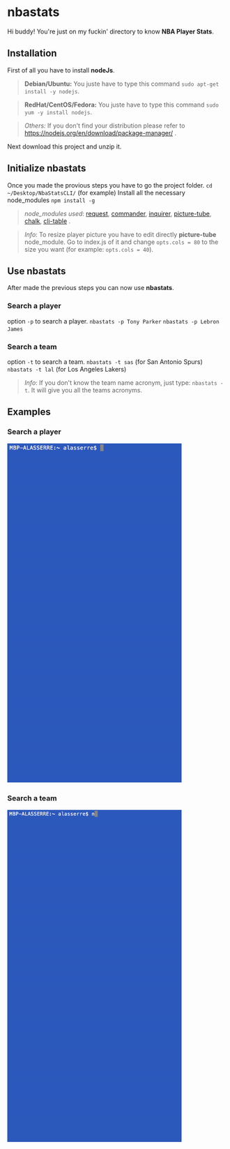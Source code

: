 ﻿# nbastats

Hi buddy! You're just on my fuckin' directory to know **NBA Player Stats**.

## Installation

First of all you have to install **nodeJs**.

> **Debian/Ubuntu:** You juste have to type this command `sudo apt-get install -y nodejs`.

> **RedHat/CentOS/Fedora:** You juste have to type this command `sudo yum -y install nodejs`.

> *Others:* If you don't find your distribution please refer to https://nodejs.org/en/download/package-manager/ .

Next download this project and unzip it.

## Initialize nbastats
Once you made the provious steps you have to go the project folder.
`cd ~/Desktop/NbaStatsCLI/` (for example)
Install all the necessary node_modules
`npm install -g`

>  *node_modules used*: [request](https://www.npmjs.com/package/request), [commander](https://www.npmjs.com/package/commander), [inquirer](https://www.npmjs.com/package/inquirer), [picture-tube](https://www.npmjs.com/package/picture-tube), [chalk](https://www.npmjs.com/package/chalk), [cli-table](https://www.npmjs.com/package/cli-table) .

> *Info*: To resize player picture you have to edit directly **picture-tube** node_module. Go to index.js of it and change `opts.cols = 80` to the size you want (for example: `opts.cols = 40`).

## Use nbastats

After made the previous steps you can now use **nbastats**.
### Search a player
option `-p` to search a player.
`nbastats -p Tony Parker`
`nbastats -p Lebron James`

### Search a team
option `-t`  to search a team.
`nbastats -t sas` (for San Antonio Spurs)
`nbastats -t lal` (for Los Angeles Lakers)
>  *Info*: If you don't know the team name acronym, just type:
>  `nbastats -t`. It will give you all the teams acronyms.


## Examples
### Search a player
<img src="https://raw.githubusercontent.com/anthlasserre/NbaStatsCLI/master/imgReadme/nbaStatsSearchPlayer.gif" width="400" />

### Search a team
<img src="https://raw.githubusercontent.com/anthlasserre/NbaStatsCLI/master/imgReadme/nbaStatsSearchTeamPlayer.gif" width="400" />

